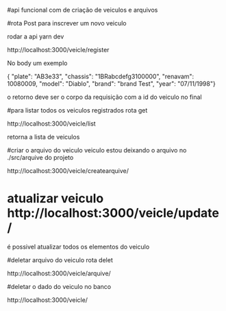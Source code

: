 #api funcional com de criação de veiculos e arquivos

#rota Post para inscrever um novo veiculo

rodar a api yarn dev

http://localhost:3000/veicle/register

No body
um exemplo

{ "plate": "AB3e33",
"chassis": "1BRabcdefg3100000",
"renavam": 10080009,
"model": "Diablo",
"brand": "brand Test",
"year": "07/11/1998"}

o retorno deve ser o corpo da requisição com a id do veiculo no final

#para listar todos os veiculos registrados rota get

http://localhost:3000/veicle/list

retorna a lista de veiculos

#criar o arquivo do veiculo veiculo estou deixando o arquivo no ./src/arquive do projeto

http://localhost:3000/veicle/createarquive/<id do veiculo>

# atualizar veiculo http://localhost:3000/veicle/update/<id do veiculo>

é possivel atualizar todos os elementos do veiculo

#deletar arquivo do veiculo rota delet

http://localhost:3000/veicle/arquive/<id do veiculo>

#deletar o dado do veiculo no banco

http://localhost:3000/veicle/<id do veiculo>
